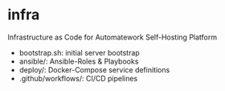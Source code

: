# infra

Infrastructure as Code for Automatework Self-Hosting Platform

- bootstrap.sh: initial server bootstrap
- ansible/: Ansible-Roles & Playbooks
- deploy/: Docker-Compose service definitions
- .github/workflows/: CI/CD pipelines
